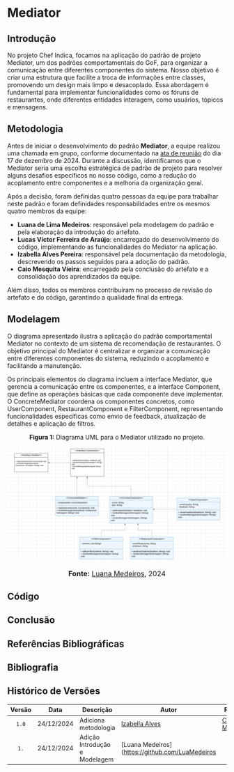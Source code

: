 # Mediator

## Introdução
No projeto Chef Indica, focamos na aplicação do padrão de projeto Mediator, um dos padrões comportamentais do GoF, para organizar a comunicação entre diferentes componentes do sistema. Nosso objetivo é criar uma estrutura que facilite a troca de informações entre classes, promovendo um design mais limpo e desacoplado. Essa abordagem é fundamental para implementar funcionalidades como os fóruns de restaurantes, onde diferentes entidades interagem, como usuários, tópicos e mensagens.

## Metodologia

Antes de iniciar o desenvolvimento do padrão **Mediator**, a equipe realizou uma chamada em grupo, conforme documentado na [ata de reunião](https://unbarqdsw2024-2.github.io/2024.2_G10_Recomendacao_Entrega_03/#/atas-reuniao/ata-reuniao-17-12) do dia 17 de dezembro de 2024. Durante a discussão, identificamos que o Mediator seria uma escolha estratégica de padrão de projeto para resolver alguns desafios específicos no nosso código, como a redução do acoplamento entre componentes e a melhoria da organização geral.

Após a decisão, foram definidas quatro pessoas da equipe para trabalhar neste padrão e foram definidades responsabilidades entre os mesmos quatro membros da equipe:

- **Luana de Lima Medeiros**: responsável pela modelagem do padrão e pela elaboração da introdução do artefato.  
- **Lucas Víctor Ferreira de Araújo**: encarregado do desenvolvimento do código, implementando as funcionalidades do Mediator na aplicação.  
- **Izabella Alves Pereira**: responsável pela documentação da metodologia, descrevendo os passos seguidos para a adoção do padrão.  
- **Caio Mesquita Vieira**: encarregado pela conclusão do artefato e a consolidação dos aprendizados da equipe.

Além disso, todos os membros contribuíram no processo de revisão do artefato e do código, garantindo a qualidade final da entrega.

## Modelagem

O diagrama apresentado ilustra a aplicação do padrão comportamental Mediator no contexto de um sistema de recomendação de restaurantes. O objetivo principal do Mediator é centralizar e organizar a comunicação entre diferentes componentes do sistema, reduzindo o acoplamento e facilitando a manutenção. 

Os principais elementos do diagrama incluem a interface Mediator, que gerencia a comunicação entre os componentes, e a interface Component, que define as operações básicas que cada componente deve implementar. O ConcreteMediator coordena os componentes concretos, como UserComponent, RestaurantComponent e FilterComponent, representando funcionalidades específicas como envio de feedback, atualização de detalhes e aplicação de filtros. 

<center>
<p style="text-align: center"><b>Figura 1:</b> Diagrama UML para o Mediator utilizado no projeto.</p>
<div align="center">
  <img src="https://github.com/UnBArqDsw2024-2/2024.2_G10_Recomendacao_Entrega_03/blob/main/docs/imagens/Diagrama_Mediator.jpeg" alt="Diagrama de classes do Mediator" >
</div>
<font size="3"><p style="text-align: center"><b>Fonte:</b> <a href="https://github.com/LuaMedeiros">Luana Medeiros</a>, 2024</p></font>
</center>


## Código

## Conclusão

## Referências Bibliográficas

## Bibliografia

## Histórico de Versões

| Versão | Data | Descrição | Autor | Revisor |
| :----: | ---- | --------- | ----- | ------- |
| `1.0`  |24/12/2024| Adiciona metodologia | [Izabella Alves](https://github.com/izabellaalves)|[Caio Mesquita](https://github.com/Caiomesvie)|
| `1.`  |24/12/2024| Adição Introdução e Modelagem | [Luana Medeiros](https://github.com/LuaMedeiros||

